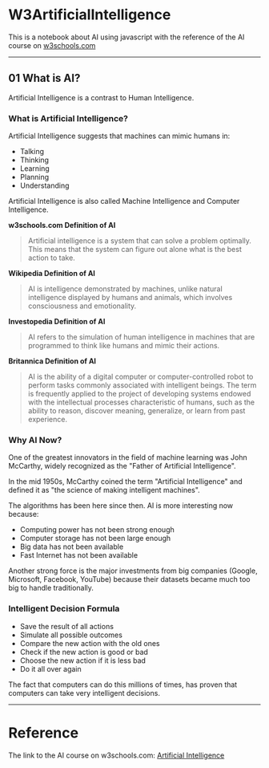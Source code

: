 # **W3ArtificialIntelligence**

This is a notebook about AI using javascript with the reference of the AI course on [w3schools.com](https://www.w3schools.com/)

---

## **01 What is AI?**

Artificial Intelligence is a contrast to Human Intelligence.

### **What is Artificial Intelligence?**

Artificial Intelligence suggests that machines can mimic humans in:

* Talking
* Thinking
* Learning
* Planning
* Understanding

Artificial Intelligence is also called Machine Intelligence and Computer Intelligence.

**w3schools.com Definition of AI**
> Artificial intelligence is a system that can solve a problem optimally. This means that the system can figure out alone what is the best action to take.

**Wikipedia Definition of AI**
> AI is intelligence demonstrated by machines, unlike natural intelligence displayed by humans and animals, which involves consciousness and emotionality.

**Investopedia Definition of AI**
> AI refers to the simulation of human intelligence in machines that are programmed to think like humans and mimic their actions.

**Britannica Definition of AI**
> AI is the ability of a digital computer or computer-controlled robot to perform tasks commonly associated with intelligent beings. The term is frequently applied to the project of developing systems endowed with the intellectual processes characteristic of humans, such as the ability to reason, discover meaning, generalize, or learn from past experience.

### **Why AI Now?**

One of the greatest innovators in the field of machine learning was John McCarthy, widely recognized as the "Father of Artificial Intelligence".

In the mid 1950s, McCarthy coined the term "Artificial Intelligence" and defined it as "the science of making intelligent machines".

The algorithms has been here since then. AI is more interesting now because:

* Computing power has not been strong enough
* Computer storage has not been large enough
* Big data has not been available
* Fast Internet has not been available

Another strong force is the major investments from big companies (Google, Microsoft, Facebook, YouTube) because their datasets became much too big to handle traditionally.

### **Intelligent Decision Formula**

* Save the result of all actions
* Simulate all possible outcomes
* Compare the new action with the old ones
* Check if the new action is good or bad
* Choose the new action if it is less bad
* Do it all over again

The fact that computers can do this millions of times, has proven that computers can take very intelligent decisions.

---

# **Reference**

The link to the AI course on w3schools.com: [Artificial Intelligence](https://www.w3schools.com/ai/default.asp)
